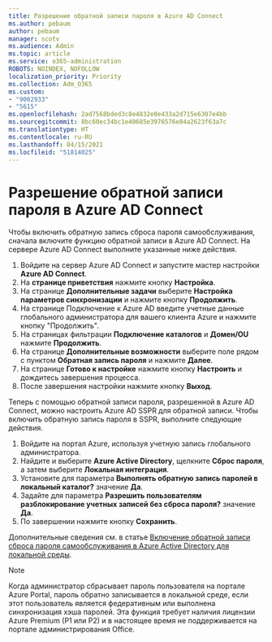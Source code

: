```yaml
---
title: Разрешение обратной записи пароля в Azure AD Connect
ms.author: pebaum
author: pebaum
manager: scotv
ms.audience: Admin
ms.topic: article
ms.service: o365-administration
ROBOTS: NOINDEX, NOFOLLOW
localization_priority: Priority
ms.collection: Adm_O365
ms.custom:
- "9002933"
- "5615"
ms.openlocfilehash: 2ad7568bded3c8e4832e0e433a2d715e6307e4bb
ms.sourcegitcommit: 8bc60ec34bc1e40685e3976576e04a2623f63a7c
ms.translationtype: HT
ms.contentlocale: ru-RU
ms.lasthandoff: 04/15/2021
ms.locfileid: "51814025"
---
```

# <a name="enable-password-writeback-in-azure-ad-connect"></a>Разрешение обратной записи пароля в Azure AD Connect

Чтобы включить обратную запись сброса пароля самообслуживания, сначала включите функцию обратной записи в Azure AD Connect. На сервере Azure AD Connect выполните указанные ниже действия.

1. Войдите на сервер Azure AD Connect и запустите мастер настройки **Azure AD Connect**.
2. На **странице приветствия** нажмите кнопку **Настройка**.
3. На странице **Дополнительные задачи** выберите **Настройка параметров синхронизации** и нажмите кнопку **Продолжить**.
4. На странице Подключение к Azure AD введите учетные данные глобального администратора для вашего клиента Azure и нажмите кнопку "Продолжить".
5. На страницах фильтрации **Подключение каталогов** и **Домен/OU** нажмите **Продолжить**.
6. На странице **Дополнительные возможности** выберите поле рядом с пунктом **Обратная запись пароля** и нажмите **Далее**.
7. На странице **Готово к настройке** нажмите кнопку **Настроить** и дождитесь завершения процесса.
8. После завершения настройки нажмите кнопку **Выход**.

Теперь с помощью обратной записи пароля, разрешенной в Azure AD Connect, можно настроить Azure AD SSPR для обратной записи.  Чтобы включить обратную запись пароля в SSPR, выполните следующие действия.

1. Войдите на портал Azure, используя учетную запись глобального администратора.
2. Найдите и выберите **Azure Active Directory**, щелкните **Сброс пароля**, а затем выберите **Локальная интеграция**.
3. Установите для параметра **Выполнять обратную запись паролей в локальный каталог?** значение **Да**.
4. Задайте для параметра **Разрешить пользователям разблокирование учетных записей без сброса пароля?** значение **Да**.
5. По завершении нажмите кнопку **Сохранить**.

Дополнительные сведения см. в статье [Включение обратной записи сброса пароля самообслуживания в Azure Active Directory для локальной среды](https://docs.microsoft.com/azure/active-directory/authentication/tutorial-enable-sspr-writeback).

> [!NOTE]
>  Когда администратор сбрасывает пароль пользователя на портале Azure Portal, пароль обратно записывается в локальной среде, если этот пользователь является федеративным или выполнена синхронизация хэша паролей. Эта функция требует наличия лицензии Azure Premium (P1 или P2) и в настоящее время не поддерживается на портале администрирования Office.
